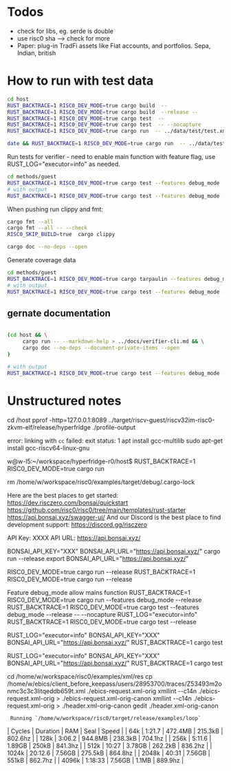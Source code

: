 # Todos

- check for libs, eg. serde is double
- use risc0 sha --> check for more
- Paper: plug-in TradFi assets like Fiat accounts, and portfolios. Sepa, Indian, british

# How to run with test data

```bash
cd host
RUST_BACKTRACE=1 RISC0_DEV_MODE=true cargo build  -- 
RUST_BACKTRACE=1 RISC0_DEV_MODE=true cargo build  --release -- 
RUST_BACKTRACE=1 RISC0_DEV_MODE=true cargo test  --
RUST_BACKTRACE=1 RISC0_DEV_MODE=true cargo test  -- --nocapture
RUST_BACKTRACE=1 RISC0_DEV_MODE=true cargo run  -- ../data/test/test.xml ../data/bank_public.pem ../data/client.pem 

date && RUST_BACKTRACE=1 RISC0_DEV_MODE=true cargo run  -- ../data/test/test.xml ../data/bank_public.pem ../data/client.pem CH4308307000289537312 > "create-receipt-$(date).log" && date

```



Run tests for verifier - need to enable main function with feature flag, use RUST_LOG="executor=info" as needed.  

```bash
cd methods/guest
RUST_BACKTRACE=1 RISC0_DEV_MODE=true cargo test --features debug_mode
# with output 
RUST_BACKTRACE=1 RISC0_DEV_MODE=true cargo test --features debug_mode -- --nocapture
```

When pushing run clippy and fmt: 

```bash
cargo fmt --all
cargo fmt --all -- --check
RISC0_SKIP_BUILD=true  cargo clippy

cargo doc --no-deps --open
```

Generate coverage data

```bash
cd methods/guest
RUST_BACKTRACE=1 RISC0_DEV_MODE=true cargo tarpaulin --features debug_mode 
# with output 
RUST_BACKTRACE=1 RISC0_DEV_MODE=true cargo test --features debug_mode -- --nocapture
```

## gernate documentation

```bash

(cd host && \
     cargo run -- --markdown-help > ../docs/verifier-cli.md && \
     cargo doc --no-deps --document-private-items --open
)

# with output 
RUST_BACKTRACE=1 RISC0_DEV_MODE=true cargo test --features debug_mode -- --nocapture
```


# Unstructured notes

cd /host
pprof -http=127.0.0.1:8089 ../target/riscv-guest/riscv32im-risc0-zkvm-elf/release/hyperfridge ./profile-output 

error: linking with `cc` failed: exit status: 1 
apt install gcc-multilib
sudo apt-get install gcc-riscv64-linux-gnu

w@w-l5:~/workspace/hyperfridge-r0/host$ RUST_BACKTRACE=1 RISC0_DEV_MODE=true cargo run

rm /home/w/workspace/risc0/examples/target/debug/.cargo-lock

Here are the best places to get started:
https://dev.risczero.com/bonsai/quickstart
https://github.com/risc0/risc0/tree/main/templates/rust-starter
https://api.bonsai.xyz/swagger-ui/
And our Discord is the best place to find development support:
https://discord.gg/risczero 

API Key: XXXX
API URL: https://api.bonsai.xyz/

BONSAI_API_KEY="XXX" BONSAI_API_URL="https://api.bonsai.xyz/" cargo run --release
export BONSAI_API_URL="https://api.bonsai.xyz/"

RISC0_DEV_MODE=true cargo run --release
RUST_BACKTRACE=1 RISC0_DEV_MODE=true cargo run  --release

Feature debug_mode allow mains function
RUST_BACKTRACE=1 RISC0_DEV_MODE=true cargo run  --features debug_mode --release
RUST_BACKTRACE=1 RISC0_DEV_MODE=true cargo test --features debug_mode --release -- --nocapture
RUST_LOG="executor=info" RUST_BACKTRACE=1 RISC0_DEV_MODE=true cargo test  --release

RUST_LOG="executor=info"   BONSAI_API_KEY="XXX" BONSAI_API_URL="https://api.bonsai.xyz/" RUST_BACKTRACE=1 cargo test

RUST_LOG="executor=info"   BONSAI_API_KEY="XXX" BONSAI_API_URL="https://api.bonsai.xyz/" RUST_BACKTRACE=1 cargo test

cd /home/w/workspace/risc0/examples/xml/res
cp /home/w/ebics/client_before_keepass/users/28953700/traces/Z53493m2onmc3c3c3litqeddb659t.xml ./ebics-request.xml-orig
xmllint --c14n ./ebics-request.xml-orig > ./ebics-request.xml-orig-canon
xmllint --c14n ./ebics-request.xml-orig > ./header.xml-orig-canon
gedit ./header.xml-orig-canon


     Running `/home/w/workspace/risc0/target/release/examples/loop`
|     Cycles |   Duration |        RAM |       Seal |      Speed |
|        64k |     1:21.7 |    472.4MB |    215.3kB |    802.6hz |
|       128k |     3:06.2 |    944.8MB |    238.3kB |    704.1hz |
|       256k |     5:11.6 |     1.89GB |      250kB |    841.3hz |
|       512k |      10:27 |     3.78GB |    262.2kB |    836.2hz |
|      1024k |    20:12.6 |     7.56GB |    275.5kB |    864.8hz |
|      2048k |      40:31 |     7.56GB |      551kB |    862.7hz |
|      4096k |    1:18:33 |     7.56GB |      1.1MB |    889.9hz |
